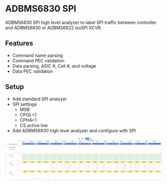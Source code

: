 # ADBMS6830 SPI

ADBMS6830 SPI high level analyzer to label SPI traffic between controller and ADBMS6830 or ADBMS6822 isoSPI XCVR.

## Features
* Command name parsing
* Command PEC validation
* Data parsing, ASIC #, Cell #, and voltage
* Data PEC validation

## Setup
* Add standard SPI analyzer
* SPI settings
  * MSB
  * CPOL=1
  * CPHA=1
  * CS active low
* Add ADBMS6830 high level analyzer and configure with SPI

![Example](https://raw.githubusercontent.com/atopile/adbms6830-saleae-analyzer/refs/heads/main/sample_voltage.png)
